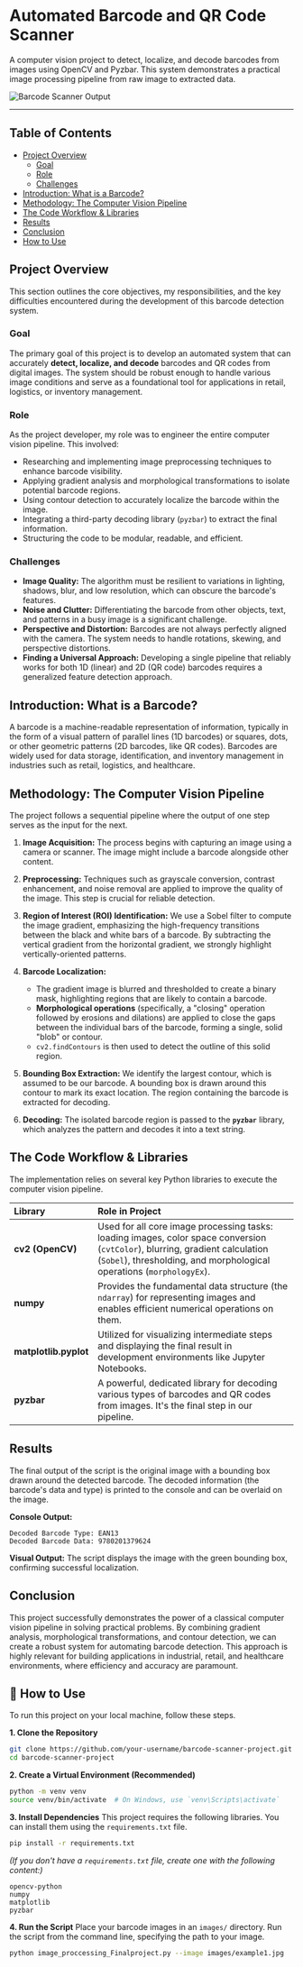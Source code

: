 # Automated Barcode and QR Code Scanner


A computer vision project to detect, localize, and decode barcodes from images using OpenCV and Pyzbar. This system demonstrates a practical image processing pipeline from raw image to extracted data.


![Barcode Scanner Output](https://scanbot.io/wp-content/uploads/2024/12/opencv-pyzbar-tutorial-barcode-scanning-result.png)


---

## Table of Contents

*   [Project Overview](#-project-overview)
    *   [Goal](#-goal)
    *   [Role](#-role)
    *   [Challenges](#-challenges)
*   [Introduction: What is a Barcode?](#-introduction-what-is-a-barcode)
*   [Methodology: The Computer Vision Pipeline](#-methodology-the-computer-vision-pipeline)
*   [The Code Workflow & Libraries](#-the-code-workflow--libraries)
*   [Results](#-results)
*   [Conclusion](#-conclusion)
*   [How to Use](#-how-to-use)

## Project Overview

This section outlines the core objectives, my responsibilities, and the key difficulties encountered during the development of this barcode detection system.

### Goal
The primary goal of this project is to develop an automated system that can accurately **detect, localize, and decode** barcodes and QR codes from digital images. The system should be robust enough to handle various image conditions and serve as a foundational tool for applications in retail, logistics, or inventory management.

### Role
As the project developer, my role was to engineer the entire computer vision pipeline. This involved:
*   Researching and implementing image preprocessing techniques to enhance barcode visibility.
*   Applying gradient analysis and morphological transformations to isolate potential barcode regions.
*   Using contour detection to accurately localize the barcode within the image.
*   Integrating a third-party decoding library (`pyzbar`) to extract the final information.
*   Structuring the code to be modular, readable, and efficient.

### Challenges
*   **Image Quality:** The algorithm must be resilient to variations in lighting, shadows, blur, and low resolution, which can obscure the barcode's features.
*   **Noise and Clutter:** Differentiating the barcode from other objects, text, and patterns in a busy image is a significant challenge.
*   **Perspective and Distortion:** Barcodes are not always perfectly aligned with the camera. The system needs to handle rotations, skewing, and perspective distortions.
*   **Finding a Universal Approach:** Developing a single pipeline that reliably works for both 1D (linear) and 2D (QR code) barcodes requires a generalized feature detection approach.

## Introduction: What is a Barcode?

A barcode is a machine-readable representation of information, typically in the form of a visual pattern of parallel lines (1D barcodes) or squares, dots, or other geometric patterns (2D barcodes, like QR codes). Barcodes are widely used for data storage, identification, and inventory management in industries such as retail, logistics, and healthcare.

## Methodology: The Computer Vision Pipeline

The project follows a sequential pipeline where the output of one step serves as the input for the next.

1.  **Image Acquisition:** The process begins with capturing an image using a camera or scanner. The image might include a barcode alongside other content.

2.  **Preprocessing:** Techniques such as grayscale conversion, contrast enhancement, and noise removal are applied to improve the quality of the image. This step is crucial for reliable detection.

3.  **Region of Interest (ROI) Identification:** We use a Sobel filter to compute the image gradient, emphasizing the high-frequency transitions between the black and white bars of a barcode. By subtracting the vertical gradient from the horizontal gradient, we strongly highlight vertically-oriented patterns.

4.  **Barcode Localization:**
    *   The gradient image is blurred and thresholded to create a binary mask, highlighting regions that are likely to contain a barcode.
    *   **Morphological operations** (specifically, a "closing" operation followed by erosions and dilations) are applied to close the gaps between the individual bars of the barcode, forming a single, solid "blob" or contour.
    *   `cv2.findContours` is then used to detect the outline of this solid region.

5.  **Bounding Box Extraction:** We identify the largest contour, which is assumed to be our barcode. A bounding box is drawn around this contour to mark its exact location. The region containing the barcode is extracted for decoding.

6.  **Decoding:** The isolated barcode region is passed to the **`pyzbar`** library, which analyzes the pattern and decodes it into a text string.

## The Code Workflow & Libraries

The implementation relies on several key Python libraries to execute the computer vision pipeline.

| Library | Role in Project |
| :--- | :--- |
| **cv2 (OpenCV)** | Used for all core image processing tasks: loading images, color space conversion (`cvtColor`), blurring, gradient calculation (`Sobel`), thresholding, and morphological operations (`morphologyEx`). |
| **numpy** | Provides the fundamental data structure (the `ndarray`) for representing images and enables efficient numerical operations on them. |
| **matplotlib.pyplot** | Utilized for visualizing intermediate steps and displaying the final result in development environments like Jupyter Notebooks. |
| **pyzbar** | A powerful, dedicated library for decoding various types of barcodes and QR codes from images. It's the final step in our pipeline. |

## Results

The final output of the script is the original image with a bounding box drawn around the detected barcode. The decoded information (the barcode's data and type) is printed to the console and can be overlaid on the image.

**Console Output:**
```
Decoded Barcode Type: EAN13
Decoded Barcode Data: 9780201379624
```

**Visual Output:**
The script displays the image with the green bounding box, confirming successful localization.

## Conclusion

This project successfully demonstrates the power of a classical computer vision pipeline in solving practical problems. By combining gradient analysis, morphological transformations, and contour detection, we can create a robust system for automating barcode detection. This approach is highly relevant for building applications in industrial, retail, and healthcare environments, where efficiency and accuracy are paramount.

## 🚀 How to Use

To run this project on your local machine, follow these steps.

**1. Clone the Repository**
```bash
git clone https://github.com/your-username/barcode-scanner-project.git
cd barcode-scanner-project
```

**2. Create a Virtual Environment (Recommended)**
```bash
python -m venv venv
source venv/bin/activate  # On Windows, use `venv\Scripts\activate`
```

**3. Install Dependencies**
This project requires the following libraries. You can install them using the `requirements.txt` file.
```bash
pip install -r requirements.txt
```
*(If you don't have a `requirements.txt` file, create one with the following content:)*
```
opencv-python
numpy
matplotlib
pyzbar
```

**4. Run the Script**
Place your barcode images in an `images/` directory. Run the script from the command line, specifying the path to your image.

```bash
python image_proccessing_Finalproject.py --image images/example1.jpg
```
